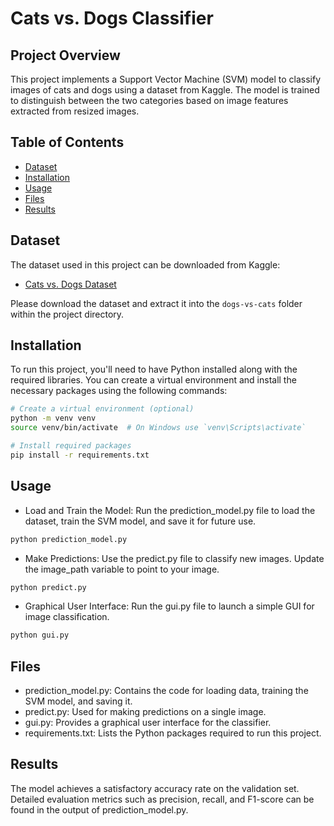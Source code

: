 # Cats vs. Dogs Classifier

## Project Overview

This project implements a Support Vector Machine (SVM) model to classify images of cats and dogs using a dataset from Kaggle. The model is trained to distinguish between the two categories based on image features extracted from resized images.

## Table of Contents

- [Dataset](#dataset)
- [Installation](#installation)
- [Usage](#usage)
- [Files](#files)
- [Results](#results)

## Dataset

The dataset used in this project can be downloaded from Kaggle:

- [Cats vs. Dogs Dataset](https://www.kaggle.com/c/dogs-vs-cats/data)

Please download the dataset and extract it into the `dogs-vs-cats` folder within the project directory.

## Installation

To run this project, you'll need to have Python installed along with the required libraries. You can create a virtual environment and install the necessary packages using the following commands:

```bash
# Create a virtual environment (optional)
python -m venv venv
source venv/bin/activate  # On Windows use `venv\Scripts\activate`

# Install required packages
pip install -r requirements.txt
```

## Usage
- Load and Train the Model: Run the prediction_model.py file to load the dataset, train the SVM model, and save it for future use.

```bash
python prediction_model.py
```
- Make Predictions: Use the predict.py file to classify new images. Update the image_path variable to point to your image.


```bash
python predict.py

```
- Graphical User Interface: Run the gui.py file to launch a simple GUI for image classification.


```bash
python gui.py   

```

## Files
- prediction_model.py: Contains the code for loading data, training the SVM model, and saving it.
- predict.py: Used for making predictions on a single image.
- gui.py: Provides a graphical user interface for the classifier.
- requirements.txt: Lists the Python packages required to run this project.

## Results
The model achieves a satisfactory accuracy rate on the validation set. Detailed evaluation metrics such as precision, recall, and F1-score can be found in the output of prediction_model.py.




